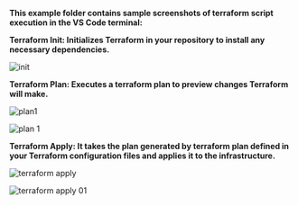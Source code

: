 **This example folder contains sample screenshots of terraform script execution in the VS Code terminal:**

**Terraform Init: Initializes Terraform in your repository to install any necessary dependencies.**

![init](https://github.com/user-attachments/assets/a6d0c6cf-a022-400d-8d2e-197101c3a12b)



**Terraform Plan: Executes a terraform plan to preview changes Terraform will make.**

![plan1](https://github.com/user-attachments/assets/fffd017a-9b82-49af-b9d9-b3c45e514da2)


![plan 1](https://github.com/user-attachments/assets/b3d401f8-5f47-49ce-8ac8-f14c4ff0864b)



**Terraform Apply: It takes the plan generated by terraform plan defined in your Terraform configuration files and applies it to the infrastructure.**

![terraform apply](https://github.com/user-attachments/assets/4cad950a-885e-46f2-a9f3-6ab03618492a)

![terraform apply 01](https://github.com/user-attachments/assets/59ad0024-a5a9-4335-afa3-a81b728c01cb)
